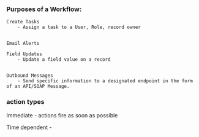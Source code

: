 ### Purposes of a Workflow:

	Create Tasks 
		- Assign a task to a User, Role, record owner
		
		
	Email Alerts
		
	Field Updates
		- Update a field value on a record
		
		
	Outbound Messages
		- Send specific information to a designated endpoint in the form of an API/SOAP Message. 
		
		
### action types

Immediate - actions fire as soon as possible

Time dependent -


